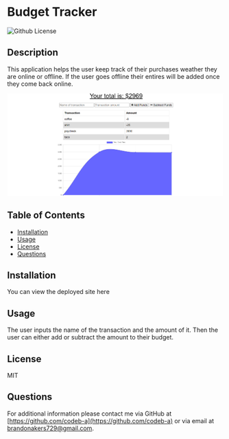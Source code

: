 # Budget Tracker

![Github License](https://img.shields.io/badge/License-MIT-yellow.svg)

## Description

This application helps the user keep track of their purchases weather they are online or offline. If the user goes offline their entires will be added once they come back online.

![](images/budgetpic.png)

## Table of Contents

- [Installation](#Installation)
- [Usage](#Usage)
- [License](#License)
- [Questions](#Questions)

## Installation

You can view the deployed site here

## Usage

The user inputs the name of the transaction and the amount of it. Then the user can either add or subtract the amount to their budget.

## License

MIT

## Questions

For additional information please contact me via GitHub at [https://github.com/codeb-a](https://github.com/codeb-a) or via email at [brandonakers729@gmail.com](mailto:brandonakers729@gmail.com?subject=[GitHub]%README%Generator).
